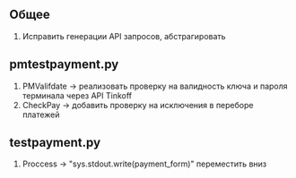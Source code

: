 ## Общее
1. Исправить генерации API запросов, абстрагировать

## pmtestpayment.py
1. PMValifdate -> реализовать проверку на валидность ключа и пароля терминала через API Tinkoff
2. CheckPay -> добавить проверку на исключения в переборе платежей

## testpayment.py
1. Proccess -> "sys.stdout.write(payment_form)" переместить вниз
